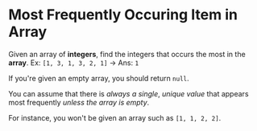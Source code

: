 # Most Frequently Occuring Item in Array

Given an array of **integers**, find the integers that occurs the most in the **array**.
Ex: `[1, 3, 1, 3, 2, 1]` -> Ans: `1`

If you're given an empty array, you should return `null`.

You can assume that there is *always a single*, *unique value* that appears most frequently *unless the array is empty*.

For instance, you won't be given an array such as `[1, 1, 2, 2]`.
